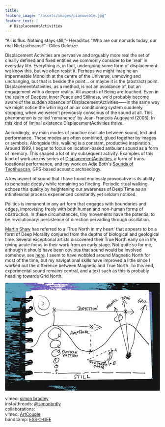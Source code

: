 ```yaml
---
title:
feature_image: "/assets/images/pianoweb1e.jpg"
feature_text: |
  # DisplacementActivities
---
```


“All is flux. Nothing stays still,”- Heraclitus
              "Who are our nomads today, our real Nietzscheans?"- Gilles Deleuze

 Displacement Activities are pervasive and arguably more real the set of clearly defined and fixed entities we commonly consider to be 'real' in everyday life. Everything is, in fact, undergoing some form of displacement: we know this, but we often resist it. Perhaps we might imagine an impermeable Monolith at the centre of the Universe, unmoving and unchanging, but that is beside the point... or maybe it is the (abstract) point. DisplacementActivities, as a method, is not an avoidance of, but an engagement with a deeper reality. All aspects of Being are touched. Even in the realm of Deepest Inner Peace and Stillness, we'd probably become aware of the sudden absence of DisplacementActivities—–-in the same way we might notice the whirring of an air conditioning system suddenly stopping, when we weren't previously conscious of the sound at all. This phenomenon is called 'remanence' by Jean-François Augoyard (2005). In this kind of liminal existence DisplacementActivities thrive.
 
 Accordingly, my main modes of practice oscillate between sound, text and performance. These modes are often combined, glued together by images or symbols. Alongside this, walking is a constant, productive inspiration. Around 1999, I began to focus on location-based ambulant sound as a form of memory. This shaped a lot of my subsequent activity. Examples of this kind of work are my series of [DisplacementActivities](https://displacementactivities1.wordpress.com/2018/02/14/thetraverse/), a form of trans-locational performance, and my work on Adje Both's [Sounds of Teotihuacan](https://teosoundmap.com/), GPS-based acoustic archaeology. 
 
A key aspect of sound that I have found endlessly provocative is its ability to penetrate deeply while remaining so fleeting. Periodic ritual walking echoes this quality by heightening our awareness of Deep Time as an infinitesimal process experienced constantly yet seldom noticed. 

Politics is immanent in any art form that engages with boundaries and edges, improvising freely with both human and non-human forms of obstruction. In these circumstances, tiny movements have the potential to be revolutionary: persistence of direction pervading through oscillation.  
 
 [Martin Shaw](https://philipcarr-gomm.com/locating-true-north-hearts/) has referred to a 'True North in my heart' that appears to be a form of Deep Morality conjured from the depths of biological and geological time. Several exceptional artists discovered their True North early on in life, giving acute focus to their work from an early stage. Not quite so for me, although it should have been obvious that sound would be involved somehow, see [here](https://vimeo.com/786288031). I seem to have wobbled around Magnetic North for most of the time, but my navigational skills have improved a little since I worked out the difference between Magnetic and True North. To this end, experimental sound remains central, and a text such as this is probably heading towards Grid North. 

<p align="center">
  <img src="assets/images/wavesblue-small.jpeg" alt="Waves image">
</p>

 vimeo: [simon bradley](https://vimeo.com/user6604380)  
 insta/threads: [@simonbrdly](https://www.instagram.com/simonbrdly)  
 collaborations:  
 vimeo: [ArtCouple](https://vimeo.com/user127952551)  
 bandcamp: [ESS<>GEE](https://essgee1.bandcamp.com/)   
